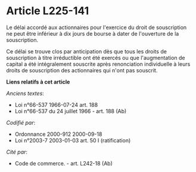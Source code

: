 # Article L225-141

Le délai accordé aux actionnaires pour l'exercice du droit de souscription ne peut être inférieur à dix jours de bourse à
dater de l'ouverture de la souscription.

Ce délai se trouve clos par anticipation dès que tous les droits de souscription à titre irréductible ont été exercés ou que
l'augmentation de capital a été intégralement souscrite après renonciation individuelle à leurs droits de souscription des
actionnaires qui n'ont pas souscrit.

**Liens relatifs à cet article**

_Anciens textes_:

  - Loi n°66-537 1966-07-24 art. 188
  - Loi n°66-537 du 24 juillet 1966 - art. 188 (Ab)

_Codifié par_:

  - Ordonnance 2000-912 2000-09-18
  - Loi n°2003-7 2003-01-03 art. 50 I (ratification)

_Cité par_:

  - Code de commerce. - art. L242-18 (Ab)
